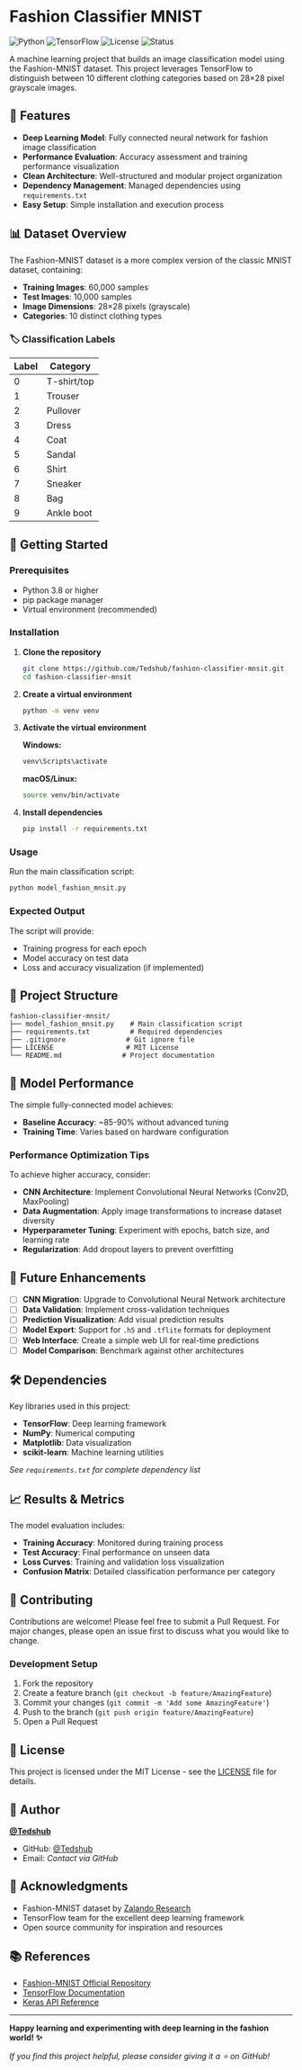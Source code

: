 # Fashion Classifier MNIST

![Python](https://img.shields.io/badge/python-v3.8+-blue.svg)
![TensorFlow](https://img.shields.io/badge/TensorFlow-2.x-orange.svg)
![License](https://img.shields.io/badge/license-MIT-green.svg)
![Status](https://img.shields.io/badge/status-active-brightgreen.svg)

A machine learning project that builds an image classification model using the Fashion-MNIST dataset. This project leverages TensorFlow to distinguish between 10 different clothing categories based on 28×28 pixel grayscale images.

## 🎯 Features

- **Deep Learning Model**: Fully connected neural network for fashion image classification
- **Performance Evaluation**: Accuracy assessment and training performance visualization
- **Clean Architecture**: Well-structured and modular project organization
- **Dependency Management**: Managed dependencies using `requirements.txt`
- **Easy Setup**: Simple installation and execution process

## 📊 Dataset Overview

The Fashion-MNIST dataset is a more complex version of the classic MNIST dataset, containing:

- **Training Images**: 60,000 samples
- **Test Images**: 10,000 samples  
- **Image Dimensions**: 28×28 pixels (grayscale)
- **Categories**: 10 distinct clothing types

### 🏷️ Classification Labels

| Label | Category |
|-------|----------|
| 0 | T-shirt/top |
| 1 | Trouser |
| 2 | Pullover |
| 3 | Dress |
| 4 | Coat |
| 5 | Sandal |
| 6 | Shirt |
| 7 | Sneaker |
| 8 | Bag |
| 9 | Ankle boot |

## 🚀 Getting Started

### Prerequisites

- Python 3.8 or higher
- pip package manager
- Virtual environment (recommended)

### Installation

1. **Clone the repository**
   ```bash
   git clone https://github.com/Tedshub/fashion-classifier-mnsit.git
   cd fashion-classifier-mnsit
   ```

2. **Create a virtual environment**
   ```bash
   python -m venv venv
   ```

3. **Activate the virtual environment**
   
   **Windows:**
   ```bash
   venv\Scripts\activate
   ```
   
   **macOS/Linux:**
   ```bash
   source venv/bin/activate
   ```

4. **Install dependencies**
   ```bash
   pip install -r requirements.txt
   ```

### Usage

Run the main classification script:

```bash
python model_fashion_mnsit.py
```

### Expected Output

The script will provide:
- Training progress for each epoch
- Model accuracy on test data
- Loss and accuracy visualization (if implemented)

## 📁 Project Structure

```
fashion-classifier-mnsit/
├── model_fashion_mnsit.py    # Main classification script
├── requirements.txt          # Required dependencies
├── .gitignore               # Git ignore file
├── LICENSE                  # MIT License
└── README.md               # Project documentation
```

## 🎯 Model Performance

The simple fully-connected model achieves:
- **Baseline Accuracy**: ~85-90% without advanced tuning
- **Training Time**: Varies based on hardware configuration

### Performance Optimization Tips

To achieve higher accuracy, consider:
- **CNN Architecture**: Implement Convolutional Neural Networks (Conv2D, MaxPooling)
- **Data Augmentation**: Apply image transformations to increase dataset diversity
- **Hyperparameter Tuning**: Experiment with epochs, batch size, and learning rate
- **Regularization**: Add dropout layers to prevent overfitting

## 🔄 Future Enhancements

- [ ] **CNN Migration**: Upgrade to Convolutional Neural Network architecture
- [ ] **Data Validation**: Implement cross-validation techniques
- [ ] **Prediction Visualization**: Add visual prediction results
- [ ] **Model Export**: Support for `.h5` and `.tflite` formats for deployment
- [ ] **Web Interface**: Create a simple web UI for real-time predictions
- [ ] **Model Comparison**: Benchmark against other architectures

## 🛠️ Dependencies

Key libraries used in this project:

- **TensorFlow**: Deep learning framework
- **NumPy**: Numerical computing
- **Matplotlib**: Data visualization
- **scikit-learn**: Machine learning utilities

*See `requirements.txt` for complete dependency list*

## 📈 Results & Metrics

The model evaluation includes:
- **Training Accuracy**: Monitored during training process
- **Test Accuracy**: Final performance on unseen data
- **Loss Curves**: Training and validation loss visualization
- **Confusion Matrix**: Detailed classification performance per category

## 🤝 Contributing

Contributions are welcome! Please feel free to submit a Pull Request. For major changes, please open an issue first to discuss what you would like to change.

### Development Setup

1. Fork the repository
2. Create a feature branch (`git checkout -b feature/AmazingFeature`)
3. Commit your changes (`git commit -m 'Add some AmazingFeature'`)
4. Push to the branch (`git push origin feature/AmazingFeature`)
5. Open a Pull Request

## 📝 License

This project is licensed under the MIT License - see the [LICENSE](LICENSE) file for details.

## 👤 Author

**[@Tedshub](https://github.com/Tedshub)**

- GitHub: [@Tedshub](https://github.com/Tedshub)
- Email: *Contact via GitHub*

## 🙏 Acknowledgments

- Fashion-MNIST dataset by [Zalando Research](https://github.com/zalandoresearch/fashion-mnist)
- TensorFlow team for the excellent deep learning framework
- Open source community for inspiration and resources

## 📚 References

- [Fashion-MNIST Official Repository](https://github.com/zalandoresearch/fashion-mnist)
- [TensorFlow Documentation](https://www.tensorflow.org/api_docs)
- [Keras API Reference](https://keras.io/api/)

---

**Happy learning and experimenting with deep learning in the fashion world! ✨**

*If you find this project helpful, please consider giving it a ⭐ on GitHub!*